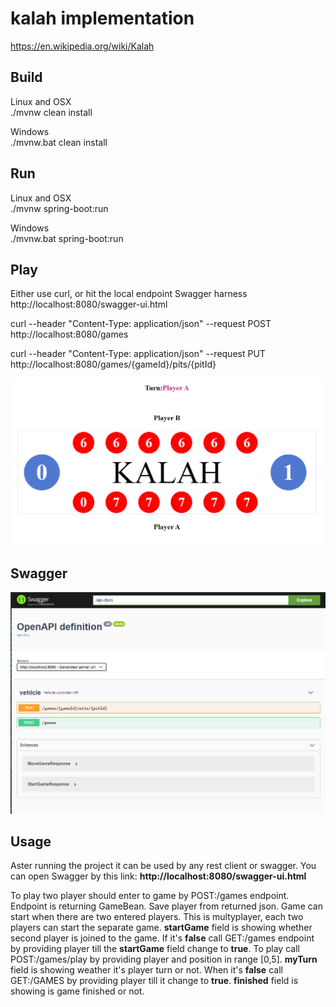 
# kalah implementation

https://en.wikipedia.org/wiki/Kalah

## Build

Linux and OSX  
./mvnw clean install

Windows  
./mvnw.bat clean install     


## Run
Linux and OSX  
./mvnw  spring-boot:run

Windows  
./mvnw.bat spring-boot:run

## Play
Either use curl, or hit the local endpoint Swagger harness http://localhost:8080/swagger-ui.html

curl --header "Content-Type: application/json" --request POST http://localhost:8080/games

curl --header "Content-Type: application/json" --request PUT http://localhost:8080/games/{gameId}/pits/{pitId}

 
![image info](./screenshots/kalah-ui.png)


## Swagger

![image info](./screenshots/swagger.png)

 

## Usage
Aster running the project it can be used by any rest client or swagger.
You can open Swagger by this link: **http://localhost:8080/swagger-ui.html**

To play two player should enter to game by POST:/games endpoint. Endpoint is returning
GameBean. Save player from returned json. Game can start when there are two entered players.
This is multyplayer, each two players can start the separate game.
**startGame** field is showing whether second player is joined to the game.
If it's **false** call GET:/games endpoint by providing player till the **startGame** field change to **true**.
To play call POST:/games/play by providing player and position in range [0,5].
**myTurn** field is showing weather it's player turn or not. When it's **false** call GET:/GAMES by providing player
till it change to **true**. **finished** field is showing is game finished or not.